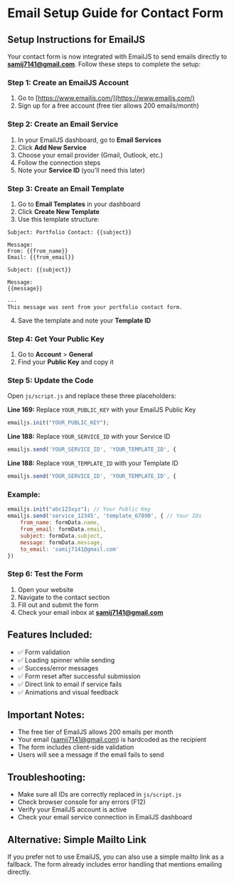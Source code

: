 # Email Setup Guide for Contact Form

## Setup Instructions for EmailJS

Your contact form is now integrated with EmailJS to send emails directly to **samij7141@gmail.com**. Follow these steps to complete the setup:

### Step 1: Create an EmailJS Account
1. Go to [https://www.emailjs.com/](https://www.emailjs.com/)
2. Sign up for a free account (free tier allows 200 emails/month)

### Step 2: Create an Email Service
1. In your EmailJS dashboard, go to **Email Services**
2. Click **Add New Service**
3. Choose your email provider (Gmail, Outlook, etc.)
4. Follow the connection steps
5. Note your **Service ID** (you'll need this later)

### Step 3: Create an Email Template
1. Go to **Email Templates** in your dashboard
2. Click **Create New Template**
3. Use this template structure:

```
Subject: Portfolio Contact: {{subject}}

Message:
From: {{from_name}}
Email: {{from_email}}

Subject: {{subject}}

Message:
{{message}}

---
This message was sent from your portfolio contact form.
```

4. Save the template and note your **Template ID**

### Step 4: Get Your Public Key
1. Go to **Account** > **General**
2. Find your **Public Key** and copy it

### Step 5: Update the Code
Open `js/script.js` and replace these three placeholders:

**Line 169:** Replace `YOUR_PUBLIC_KEY` with your EmailJS Public Key
```javascript
emailjs.init("YOUR_PUBLIC_KEY");
```

**Line 188:** Replace `YOUR_SERVICE_ID` with your Service ID
```javascript
emailjs.send('YOUR_SERVICE_ID', 'YOUR_TEMPLATE_ID', {
```

**Line 188:** Replace `YOUR_TEMPLATE_ID` with your Template ID
```javascript
emailjs.send('YOUR_SERVICE_ID', 'YOUR_TEMPLATE_ID', {
```

### Example:
```javascript
emailjs.init("abc123xyz"); // Your Public Key
emailjs.send('service_12345', 'template_67890', { // Your IDs
    from_name: formData.name,
    from_email: formData.email,
    subject: formData.subject,
    message: formData.message,
    to_email: 'samij7141@gmail.com'
})
```

### Step 6: Test the Form
1. Open your website
2. Navigate to the contact section
3. Fill out and submit the form
4. Check your email inbox at **samij7141@gmail.com**

## Features Included:
- ✅ Form validation
- ✅ Loading spinner while sending
- ✅ Success/error messages
- ✅ Form reset after successful submission
- ✅ Direct link to email if service fails
- ✅ Animations and visual feedback

## Important Notes:
- The free tier of EmailJS allows 200 emails per month
- Your email (samij7141@gmail.com) is hardcoded as the recipient
- The form includes client-side validation
- Users will see a message if the email fails to send

## Troubleshooting:
- Make sure all IDs are correctly replaced in `js/script.js`
- Check browser console for any errors (F12)
- Verify your EmailJS account is active
- Check your email service connection in EmailJS dashboard

## Alternative: Simple Mailto Link
If you prefer not to use EmailJS, you can also use a simple mailto link as a fallback. The form already includes error handling that mentions emailing directly.


